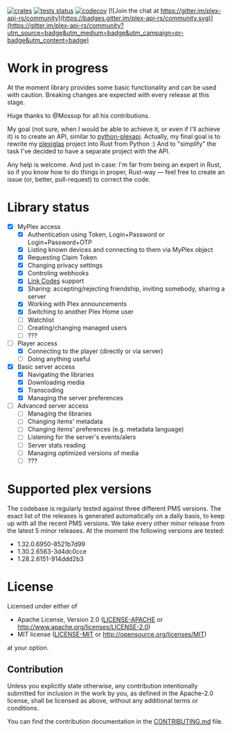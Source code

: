 [![crates](https://img.shields.io/crates/v/plex-api.svg)](https://crates.io/crates/plex-api)
[![tests status](https://github.com/andrey-yantsen/plex-api.rs/actions/workflows/test.yml/badge.svg?branch=main)](https://github.com/andrey-yantsen/plex-api.rs/actions/workflows/test.yml?query=branch%3Amain)
[![codecov](https://codecov.io/gh/andrey-yantsen/plex-api.rs/branch/main/graph/badge.svg?token=hrpICjrn5q)](https://codecov.io/gh/andrey-yantsen/plex-api.rs)
[![Join the chat at https://gitter.im/plex-api-rs/community](https://badges.gitter.im/plex-api-rs/community.svg)](https://gitter.im/plex-api-rs/community?utm_source=badge&utm_medium=badge&utm_campaign=pr-badge&utm_content=badge)

# Work in progress

At the moment library provides some basic functionality and can be used with
caution. Breaking changes are expected with every release at this stage.

Huge thanks to @Mossop for all his contributions.

My goal (not sure, when I would be able to achieve it, or even if I'll achieve it) is to create an API, similar to
[python-plexapi](https://github.com/pkkid/python-plexapi). Actually, my final goal is to rewrite my
[plexiglas](https://github.com/andrey-yantsen/plexiglas) project into Rust from Python :) And to "simplify" the task
I've decided to have a separate project with the API.

Any help is welcome. And just in case: I'm far from being an expert in Rust, so if you know how to do things in proper,
Rust-way — feel free to create an issue (or, better, pull-request) to correct the code.

# Library status

* [x] MyPlex access
  * [x] Authentication using Token, Login+Password or Login+Password+OTP
  * [x] Listing known devices and connecting to them via MyPlex object
  * [x] Requesting Claim Token
  * [x] Changing privacy settings
  * [x] Controling webhooks
  * [x] [Link Codes](https://support.plex.tv/articles/203395277-connect-app-to-your-plex-account/) support
  * [x] Sharing: accepting/rejecting friendship, inviting somebody, sharing a server
  * [x] Working with Plex announcements
  * [x] Switching to another Plex Home user
  * [ ] Watchlist
  * [ ] Creating/changing managed users
  * [ ] ???
* [ ] Player access
  * [x] Connecting to the player (directly or via server)
  * [ ] Doing anything useful
* [x] Basic server access
  * [x] Navigating the libraries
  * [x] Downloading media
  * [x] Transcoding
  * [x] Managing the server preferences
* [ ] Advanced server access
  * [ ] Managing the libraries
  * [ ] Changing items' metadata
  * [ ] Changing items' preferences (e.g. metadata language)
  * [ ] Listening for the server's events/alers
  * [ ] Server stats reading
  * [ ] Managing optimized versions of media
  * [ ] ???

# Supported plex versions

The codebase is regularly tested against three different PMS versions. The
exact list of the releases is generated automatically on a daily basis, to keep
up with all the recent PMS versions. We take every other minor release from
the latest 5 minor releases. At the moment the following versions are
tested:

<!-- plex releases list start -->
* 1.32.0.6950-8521b7d99
* 1.30.2.6563-3d4dc0cce
* 1.28.2.6151-914ddd2b3
<!-- plex releases list end -->

# License

Licensed under either of

* Apache License, Version 2.0 ([LICENSE-APACHE](LICENSE-APACHE) or
  http://www.apache.org/licenses/LICENSE-2.0)
* MIT license ([LICENSE-MIT](LICENSE-MIT) or http://opensource.org/licenses/MIT)

at your option.

## Contribution

Unless you explicitly state otherwise, any contribution intentionally submitted
for inclusion in the work by you, as defined in the Apache-2.0 license, shall be
licensed as above, without any additional terms or conditions.

You can find the contribution documentation in the [CONTRIBUTING.md](./CONTRIBUTING.md) file.
